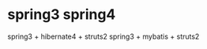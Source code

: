 spring3
spring4
==============================

spring3 + hibernate4 + struts2
spring3 + mybatis + struts2
